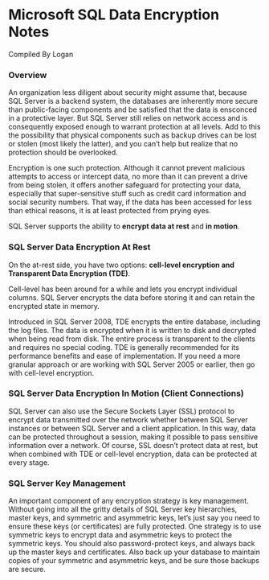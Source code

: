 # Microsoft SQL Data Encryption Notes

Compiled By Logan

### Overview
An organization less diligent about security might assume that, because SQL Server is a backend system, the databases are inherently more secure than public-facing components and be satisfied that the data is ensconced in a protective layer. But SQL Server still relies on network access and is consequently exposed enough to warrant protection at all levels. Add to this the possibility that physical components such as backup drives can be lost or stolen (most likely the latter), and you can’t help but realize that no protection should be overlooked.

Encryption is one such protection. Although it cannot prevent malicious attempts to access or intercept data, no more than it can prevent a drive from being stolen, it offers another safeguard for protecting your data, especially that super-sensitive stuff such as credit card information and social security numbers. That way, if the data has been accessed for less than ethical reasons, it is at least protected from prying eyes.

SQL Server supports the ability to **encrypt data at rest** and **in motion**. 

### SQL Server Data Encryption At Rest
On the at-rest side, you have two options: **cell-level encryption and Transparent Data Encryption (TDE)**. 

Cell-level has been around for a while and lets you encrypt individual columns. SQL Server encrypts the data before storing it and can retain the encrypted state in memory.

Introduced in SQL Server 2008, TDE encrypts the entire database, including the log files. The data is encrypted when it is written to disk and decrypted when being read from disk. The entire process is transparent to the clients and requires no special coding. TDE is generally recommended for its performance benefits and ease of implementation. If you need a more granular approach or are working with SQL Server 2005 or earlier, then go with cell-level encryption.

### SQL Server Data Encryption In Motion (Client Connections)
SQL Server can also use the Secure Sockets Layer (SSL) protocol to encrypt data transmitted over the network whether between SQL Server instances or between SQL Server and a client application. In this way, data can be protected throughout a session, making it possible to pass sensitive information over a network. Of course, SSL doesn’t protect data at rest, but when combined with TDE or cell-level encryption, data can be protected at every stage.

### SQL Server Key Management
An important component of any encryption strategy is key management. Without going into all the gritty details of SQL Server key hierarchies, master keys, and symmetric and asymmetric keys, let’s just say you need to ensure these keys (or certificates) are fully protected. One strategy is to use symmetric keys to encrypt data and asymmetric keys to protect the symmetric keys. You should also password-protect keys, and always back up the master keys and certificates. Also back up your database to maintain copies of your symmetric and asymmetric keys, and be sure those backups are secure.